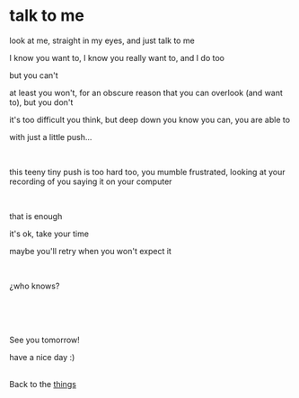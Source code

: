 # talk to me

look at me, straight in my eyes, and just talk to me

I know you want to, I know you really want to, and I do too

but you can't

at least you won't, for an obscure reason that you can overlook (and want to), but you don't

it's too difficult you think, but deep down you know you can, you are able to

with just a little push...

<br>

this teeny tiny push is too hard too, you mumble frustrated, looking at your recording of you saying it on your computer

<br>

that is enough

it's ok, take your time

maybe you'll retry when you won't expect it

<br>

¿who knows?



<br><br><br>

See you tomorrow!

have a nice day :)<br><br>

Back to the [things](../things.md)